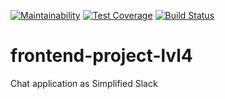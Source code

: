[![Maintainability](https://api.codeclimate.com/v1/badges/1ef557e326978c9a0012/maintainability)](https://codeclimate.com/github/CoraloReef/frontend-project-lvl4/maintainability)
[![Test Coverage](https://api.codeclimate.com/v1/badges/1ef557e326978c9a0012/test_coverage)](https://codeclimate.com/github/CoraloReef/frontend-project-lvl4/test_coverage)
[![Build Status](https://travis-ci.org/CoraloReef/frontend-project-lvl4.svg?branch=master)](https://travis-ci.org/CoraloReef/frontend-project-lvl4)

# frontend-project-lvl4

Chat application as Simplified Slack